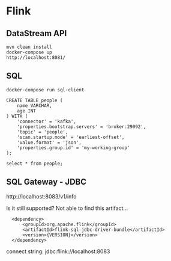# Flink

## DataStream API
```
mvn clean install
docker-compose up
http://localhost:8081/
```
## SQL
```
docker-compose run sql-client
```

```
CREATE TABLE people (
    name VARCHAR,
    age INT
) WITH (
    'connector' = 'kafka',
    'properties.bootstrap.servers' = 'broker:29092',
    'topic' = 'people',
    'scan.startup.mode' = 'earliest-offset',
    'value.format' = 'json',
    'properties.group.id' = 'my-working-group'
);
```
```
select * from people;
```
## SQL Gateway - JDBC
http://localhost:8083/v1/info

Is it still supported? Not able to find this artifact...
```
  <dependency>
      <groupId>org.apache.flink</groupId>
      <artifactId>flink-sql-jdbc-driver-bundle</artifactId>
      <version>{VERSION}</version>
  </dependency>
```  

connect string: jdbc:flink://localhost:8083